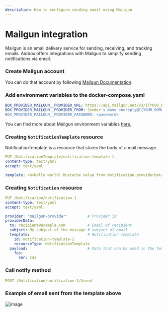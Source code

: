 ```yaml
---
description: How to configure sending email using Mailgun
---
```


# Mailgun integration

Mailgun is an email delivery service for sending, receiving, and tracking emails. Aidbox offers integrations with Mailgun to simplify sending notifications via email.&#x20;

### Create Mailgun account

You can do that account by following [Mailgun Documentation](https://documentation.mailgun.com/en/latest/).

### Add environment variables to the docker-compose.yaml

```yaml
BOX_PROVIDER_MAILGUN__PROVIDER_URL: https://api.mailgun.net/v3/{{YOUR_DOMAIN}}/messages
BOX_PROVIDER_MAILGUN__PROVIDER_FROM: Sender's Name <noreply@{{YOUR_DOMAIN}}>
BOX_PROVIDER_MAILGUN__PROVIDER_PASSWORD: <password>
```

You can find more about Mailgun environment variables [here.](../../reference/configuration/environment-variables/mailgun-environment-variables.md)

### Creating `NotificationTemplate` resource

NotificationTemplate is a resource that stores the body of a mail message.

```yaml
PUT /NotificationTemplate/notification-template-1
content-type: text/yaml
accept: text/yaml

template: <b>Hello world! Mustache value from Notification.providerData.payload - {{foo.bar}}</b>
```

### Creating `Notification` resource

```yaml
PUT /Notification/notification-1
content-type: text/yaml
accept: text/yaml

provider: 'mailgun-provider'         # Provider id
providerData:
  to: recipient@example.com          # Email of recipient
  subject: My subject of the message # subject of email
  template:                          # Notification template 
    id: notification-template-1
    resourceType: NotificationTemplate
  payload:                           # Data that can be used in the template
    foo:
      bar: zaz
```

### Call notify method

```yaml
POST /Notification/notification-1/$send
```

### Example of email sent from the template above

![image](https://user-images.githubusercontent.com/43318093/186183697-aa0a23d9-0c0e-43a9-9980-a0dd6c170625.png)

